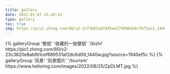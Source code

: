 ```yaml
---
title: gallery
date: 2022-01-07 15:28:13
type: gallery
toc: true
img: https://pic2.zhimg.com/80/v2-2cf3b62a87045ee279096449cf6f3ac1_1440w.jpg?source=1940ef5c
---
```

<div class="gallery-group-main">
    {% galleryGroup '壁纸' '收藏的一些壁纸' '/bizhi' https://pic1.zhimg.com/80/v2-23c3820e8abfb1cef689531af2dc6d09_1440w.jpg?source=1940ef5c %}
    {% galleryGroup '风景' '风景图片' '/tourism' https://www.helloimg.com/images/2022/08/25/ZpDLMT.jpg %}
</div>



